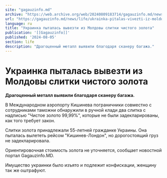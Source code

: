 ```yaml
---
site: "gagauzinfo.md"
archive: "https://web.archive.org/web/20240809183714/gagauzinfo.md/news/life/ukrainka-pitalas-vivezti-iz-moldovi-slitki-chistogo-zolota"
url: "https://gagauzinfo.md/news/life/ukrainka-pitalas-vivezti-iz-moldovi-slitki-chistogo-zolota"
language: ru
title: "Украинка пыталась вывезти из Молдовы слитки чистого золота"
publication: '[[Gagauzinfo]]'
published: '2024-08-05'
section: life
description: "Драгоценный металл выявили благодаря сканеру багажа."
---
```


# Украинка пыталась вывезти из Молдовы слитки чистого золота

**Драгоценный металл выявили благодаря сканеру багажа.**

В Международном аэропорту Кишинева пограничники совместно с сотрудниками таможни обнаружили в ручной клади два слитка с надписью "Чистое золото 99,99%", которые не были задекларированы, как того требует закон.

Слитки золота принадлежали 55-летней гражданке Украины. Она пыталась вылететь рейсом "Кишинев-Лондон", но дорогостоящий груз не задекларировала.

Ориентировочная стоимость золота не уточняется, сообщает новостной портал Gagauzinfo.MD.

Имущество украинки было изъято и подлежит конфискации, женщину так же оштрафуют.